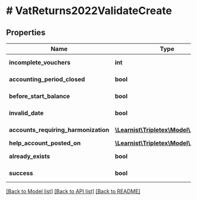 # # VatReturns2022ValidateCreate

## Properties

Name | Type | Description | Notes
------------ | ------------- | ------------- | -------------
**incomplete_vouchers** | **int** |  | [optional] [readonly]
**accounting_period_closed** | **bool** |  | [optional] [readonly]
**before_start_balance** | **bool** |  | [optional] [readonly]
**invalid_date** | **bool** |  | [optional] [readonly]
**accounts_requiring_harmonization** | [**\Learnist\Tripletex\Model\Account[]**](Account.md) |  | [optional] [readonly]
**help_account_posted_on** | [**\Learnist\Tripletex\Model\Account**](Account.md) |  | [optional]
**already_exists** | **bool** |  | [optional] [readonly]
**success** | **bool** |  | [optional] [readonly]

[[Back to Model list]](../../README.md#models) [[Back to API list]](../../README.md#endpoints) [[Back to README]](../../README.md)
